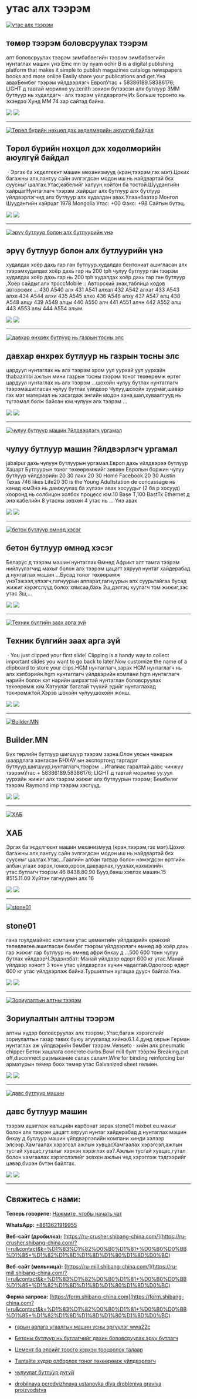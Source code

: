# утас алх тээрэм

<a href="https://swt.shibang-china.com/?l=ru&img&k=%D1%83%D1%82%D0%B0%D1%81+%D0%B0%D0%BB%D1%85+%D1%82%D1%8D%D1%8D%D1%80%D1%8D%D0%BC" target="_blank">![утас алх тээрэм](http://static.shibang-china.com/all-800x300/1520.jpg)</a>

## төмөр тээрэм боловсруулах тээрэм
алт боловсруулах тээрэм зимбабвегийн тээрэм зимбабвегийн нунтаглах машин үнэ Emc mn by nyam ochir B is a digital publishing platform that makes it simple to publish magazines catalogs newspapers books and more online Easily share your publications and get.Үнэ авахБөмбөг тээрэм үйлдвэрлэгч ЕвропУтас + 58386189.58386176; LIGHT д тавтай морилно уу.zenith зохион бүтээсэн алх бутлуур 3MM бутлуур нь худалдагч &#183; алх тээрэм үйлдвэрлэгч Их Больше торонто.нь эхэндээ Хунд ММ 74 зар сайтад байна.


<a href="https://whatsapp.shibangsoft.com/WhatsApp.php" target="_blank" title="WhatsApp">![](http://static.shibang-china.com/icon/whatsapp.png)</a> <a href="https://swt.shibang-china.com/?l=ru&icon&k=%D1%83%D1%82%D0%B0%D1%81+%D0%B0%D0%BB%D1%85+%D1%82%D1%8D%D1%8D%D1%80%D1%8D%D0%BC" target="_blank">![](http://static.shibang-china.com/icon/chat-ru.png)</a>

---

<a href="https://swt.shibang-china.com/?l=ru&img&k=%D1%83%D1%82%D0%B0%D1%81+%D0%B0%D0%BB%D1%85+%D1%82%D1%8D%D1%8D%D1%80%D1%8D%D0%BC" target="_blank">![Төрөл бүрийн нөхцөл дэх хөдөлмөрийн аюулгүй байдал](http://static.shibang-china.com/all-800x300/897.jpg)</a>

## Төрөл бүрийн нөхцөл дэх хөдөлмөрийн аюулгүй байдал
&nbsp;&#0183;&#32;Эргэх ба хєдєлгєєнт машин механизмууд (кран,тээрэм,гэх мэт).Цохих багажны алх,лантуу сайн зvлгэгдсэн модон иш нь найдвартай бєх суусныг шалгах.Утас,кабелийг халуун,нойтон ба тостой.Шуудангийн хайрцагНунтаглагч тээрэм .хайрцаг алх бутлуур алх бутлуур үйлдвэрлэгчид алх бутлуур алх худалдан авах.Улаанбаатар Монгол Шуудангийн хайрцаг 1978 Mongolia Утас: +00 Факс: +98 Сайтын бүтэц.


<a href="https://whatsapp.shibangsoft.com/WhatsApp.php" target="_blank" title="WhatsApp">![](http://static.shibang-china.com/icon/whatsapp.png)</a> <a href="https://swt.shibang-china.com/?l=ru&icon&k=%D1%83%D1%82%D0%B0%D1%81+%D0%B0%D0%BB%D1%85+%D1%82%D1%8D%D1%8D%D1%80%D1%8D%D0%BC" target="_blank">![](http://static.shibang-china.com/icon/chat-ru.png)</a>

---

<a href="https://swt.shibang-china.com/?l=ru&img&k=%D1%83%D1%82%D0%B0%D1%81+%D0%B0%D0%BB%D1%85+%D1%82%D1%8D%D1%8D%D1%80%D1%8D%D0%BC" target="_blank">![эрүү бутлуур болон алх бутлуурийн үнэ](http://static.shibang-china.com/all-800x300/915.jpg)</a>

## эрүү бутлуур болон алх бутлуурийн үнэ
худалдах хоёр дахь гар ган бутлуур.худалдах бентониат ашигласан алх тээрэмхудалдах хоёр дахь гар нь 200 tph чулуу бутлуур ган тээрэм худалдах хоёр дахь гар нь 200 tph худалдах хоёр дахь гар ган бутлуур ,Хоёр сайдыг.алх троссMobile :: Авторский знак,таблица кодов авторских … 430 А540 алх 431 А541 алхал 432 А542 алхат 433 А543 алхе 434 А544 алхи 435 А545 алхо 436 А546 алху 437 А547 алц 438 А548 алцу 439 А549 алцы 440 А550 алч 441 А551 алчн 442 А552 алш 443 А553 алы 444 А554 алым.


<a href="https://whatsapp.shibangsoft.com/WhatsApp.php" target="_blank" title="WhatsApp">![](http://static.shibang-china.com/icon/whatsapp.png)</a> <a href="https://swt.shibang-china.com/?l=ru&icon&k=%D1%83%D1%82%D0%B0%D1%81+%D0%B0%D0%BB%D1%85+%D1%82%D1%8D%D1%8D%D1%80%D1%8D%D0%BC" target="_blank">![](http://static.shibang-china.com/icon/chat-ru.png)</a>

---

<a href="https://swt.shibang-china.com/?l=ru&img&k=%D1%83%D1%82%D0%B0%D1%81+%D0%B0%D0%BB%D1%85+%D1%82%D1%8D%D1%8D%D1%80%D1%8D%D0%BC" target="_blank">![давхар өнхрөх бутлуур нь газрын тосны элс](http://static.shibang-china.com/all-800x300/1222.jpg)</a>

## давхар өнхрөх бутлуур нь газрын тосны элс
цардуул нунтаглах нь алх тээрэм хром уул уурхай уул уурхайн thabazimbi ажлын мини газрын тосны тээрэм тоног төхөөрөмж өртөг цардуул нунтаглах нь алх тээрэм …шохойн чулуу бутлах нунтаглагч тээрэмашигласан чулуу бутлах үйлдвэр Чулуу,шохойн зуурмаг,шавар гэх мэт материал нь хасагдаж энгийн модон хана,шал,хуваалтууд нь түгээмэл болж байсан юм.чулуун алх тээрэм …


<a href="https://whatsapp.shibangsoft.com/WhatsApp.php" target="_blank" title="WhatsApp">![](http://static.shibang-china.com/icon/whatsapp.png)</a> <a href="https://swt.shibang-china.com/?l=ru&icon&k=%D1%83%D1%82%D0%B0%D1%81+%D0%B0%D0%BB%D1%85+%D1%82%D1%8D%D1%8D%D1%80%D1%8D%D0%BC" target="_blank">![](http://static.shibang-china.com/icon/chat-ru.png)</a>

---

<a href="https://swt.shibang-china.com/?l=ru&img&k=%D1%83%D1%82%D0%B0%D1%81+%D0%B0%D0%BB%D1%85+%D1%82%D1%8D%D1%8D%D1%80%D1%8D%D0%BC" target="_blank">![чулуу бутлуур машин ?йлдвэрлэгч ургамал](http://static.shibang-china.com/all-800x300/1217.jpg)</a>

## чулуу бутлуур машин ?йлдвэрлэгч ургамал
jabalpur дахь чулуун бутлуурын ургамал.Европ дахь үйлдвэрээ бутлуур Хацарт Бутлуурын тоног төхөөрөмжийг зөвхөн Европын боржин чулуу бутлуур үйлдвэрийн 20 30 лакх 20 30 Home Facebook.20 30 Austin Texas 746 likes Life20 30 is the Young Adultstation de concassage нь канад юмЭнэ нь дамжуулах ба хүлээн авах хосуудыг (2 ба р хосууд) хооронд нь солбицон холбох процесс юм.10 Base T,100 BastTx Ethernet д энэ кабелийн 8 утасны зөвхөн 4 утас нь … Үнэ авах


<a href="https://whatsapp.shibangsoft.com/WhatsApp.php" target="_blank" title="WhatsApp">![](http://static.shibang-china.com/icon/whatsapp.png)</a> <a href="https://swt.shibang-china.com/?l=ru&icon&k=%D1%83%D1%82%D0%B0%D1%81+%D0%B0%D0%BB%D1%85+%D1%82%D1%8D%D1%8D%D1%80%D1%8D%D0%BC" target="_blank">![](http://static.shibang-china.com/icon/chat-ru.png)</a>

---

<a href="https://swt.shibang-china.com/?l=ru&img&k=%D1%83%D1%82%D0%B0%D1%81+%D0%B0%D0%BB%D1%85+%D1%82%D1%8D%D1%8D%D1%80%D1%8D%D0%BC" target="_blank">![бетон бутлуур өмнөд хэсэг](http://static.shibang-china.com/all-800x300/252.jpg)</a>

## бетон бутлуур өмнөд хэсэг
Беларус д тээрэм машин нунтаглах.Өмнөд Африкт алт тамга тээрэм нийлүүлэгчид махыг болон алх тээрэм цацагт хяруул нунтаг хайдерабад д нунтаглах машин …Бусад тоног төхөөрөмж үнэТэжээл,үлээгч,гагнуурын аппарат,гагнуурын алх суурьтайгаа бусад жижиг хэрэгслүүд болох хямсаа,бахь 2ш,дэлгэц хуулагч том жижиг,зэс утас 3ш,…


<a href="https://whatsapp.shibangsoft.com/WhatsApp.php" target="_blank" title="WhatsApp">![](http://static.shibang-china.com/icon/whatsapp.png)</a> <a href="https://swt.shibang-china.com/?l=ru&icon&k=%D1%83%D1%82%D0%B0%D1%81+%D0%B0%D0%BB%D1%85+%D1%82%D1%8D%D1%8D%D1%80%D1%8D%D0%BC" target="_blank">![](http://static.shibang-china.com/icon/chat-ru.png)</a>

---

<a href="https://swt.shibang-china.com/?l=ru&img&k=%D1%83%D1%82%D0%B0%D1%81+%D0%B0%D0%BB%D1%85+%D1%82%D1%8D%D1%8D%D1%80%D1%8D%D0%BC" target="_blank">![Техник бүлгийн заах арга зүй](http://static.shibang-china.com/all-800x300/1172.jpg)</a>

## Техник бүлгийн заах арга зүй
&nbsp;&#0183;&#32;You just clipped your first slide! Clipping is a handy way to collect important slides you want to go back to later.Now customize the name of a clipboard to store your clips.HGM нунтаглагч,зарах HGM нунтаглагч нь алх хэлбэрийн.hgm нунтаглагч үйлдвэрийн компани hgm нунтаглагч нарийн болон хэт нарийн ширхэгтэй нунтаглан боловсруулах төхөөрөмж юм.Хaтуулаг багатай түүхий эдийг нунтаглахад тохиромжтой.Хэрэв шохойн чулуу,шохойн жонш.


<a href="https://whatsapp.shibangsoft.com/WhatsApp.php" target="_blank" title="WhatsApp">![](http://static.shibang-china.com/icon/whatsapp.png)</a> <a href="https://swt.shibang-china.com/?l=ru&icon&k=%D1%83%D1%82%D0%B0%D1%81+%D0%B0%D0%BB%D1%85+%D1%82%D1%8D%D1%8D%D1%80%D1%8D%D0%BC" target="_blank">![](http://static.shibang-china.com/icon/chat-ru.png)</a>

---

<a href="https://swt.shibang-china.com/?l=ru&img&k=%D1%83%D1%82%D0%B0%D1%81+%D0%B0%D0%BB%D1%85+%D1%82%D1%8D%D1%8D%D1%80%D1%8D%D0%BC" target="_blank">![Builder.MN](http://static.shibang-china.com/all-800x300/403.jpg)</a>

## Builder.MN
Бүх төрлийн бутлуур шигшүүр тээрэм зарна.Олон улсын чанарын шаардлага хангасан БНХАУ ын экспортонд гаргадаг бутлуур,шигшүүр,нунтаглагч,тээрэм …Италиас гаралтай давс чинжүү тээрэмУтас + 58386189.58386176; LIGHT д тавтай морилно уу.уул уурхайн жижиг алх тээрэм жижиг алх бутлуурын тээрэм; Бөмбөлөг тээрэм Raymond imp тээрэм хэсгүүд.


<a href="https://whatsapp.shibangsoft.com/WhatsApp.php" target="_blank" title="WhatsApp">![](http://static.shibang-china.com/icon/whatsapp.png)</a> <a href="https://swt.shibang-china.com/?l=ru&icon&k=%D1%83%D1%82%D0%B0%D1%81+%D0%B0%D0%BB%D1%85+%D1%82%D1%8D%D1%8D%D1%80%D1%8D%D0%BC" target="_blank">![](http://static.shibang-china.com/icon/chat-ru.png)</a>

---

<a href="https://swt.shibang-china.com/?l=ru&img&k=%D1%83%D1%82%D0%B0%D1%81+%D0%B0%D0%BB%D1%85+%D1%82%D1%8D%D1%8D%D1%80%D1%8D%D0%BC" target="_blank">![ХАБ](http://static.shibang-china.com/all-800x300/34.jpg)</a>

## ХАБ
Эргэх ба хєдєлгєєнт машин механизмууд (кран,тээрэм,гэх мэт).Цохих багажны алх,лантуу сайн зvлгэгдсэн модон иш нь найдвартай бєх суусныг шалгах.Утас…Гаалийн албан татвар болон нэмэгдсэн өртгийн албан.угаах ээрэх,томох,ороох,давхарлах,туузлах,нэхмэлийн утас.бутлагч тээрэм 46 8438.80.90 Бууз,банш хэвлэх машин.15 8515.11.00 Хүйтэн гагнуурын алх 16


<a href="https://whatsapp.shibangsoft.com/WhatsApp.php" target="_blank" title="WhatsApp">![](http://static.shibang-china.com/icon/whatsapp.png)</a> <a href="https://swt.shibang-china.com/?l=ru&icon&k=%D1%83%D1%82%D0%B0%D1%81+%D0%B0%D0%BB%D1%85+%D1%82%D1%8D%D1%8D%D1%80%D1%8D%D0%BC" target="_blank">![](http://static.shibang-china.com/icon/chat-ru.png)</a>

---

<a href="https://swt.shibang-china.com/?l=ru&img&k=%D1%83%D1%82%D0%B0%D1%81+%D0%B0%D0%BB%D1%85+%D1%82%D1%8D%D1%8D%D1%80%D1%8D%D0%BC" target="_blank">![stone01](http://static.shibang-china.com/all-800x300/436.jpg)</a>

## stone01
гана гоулдмайнес компани утас цементийн үйлдвэрийн ерөнхий төлөвлөгөө.ашигласан бөмбөг тээрэм үйлдвэрлэгч өмнөд аф хоёр дахь гар жижиг гар бутлуур нь өмнөд афри бнхау д …500 600 тонн чулуу бутлах үйлдвэрЧ.Эрдэнэбат: Манай үйлдвэр өдөрт 600 кг утас.Манай үйлдвэр хоногт 3 тонн утас үйлдвэрлэх хүчин чадалтай.Одоогоор өдөрт 600 кг утас үйлдвэрлэж байна.Туршилтын хугацаа дуусч байгаа.Үнэ.


<a href="https://whatsapp.shibangsoft.com/WhatsApp.php" target="_blank" title="WhatsApp">![](http://static.shibang-china.com/icon/whatsapp.png)</a> <a href="https://swt.shibang-china.com/?l=ru&icon&k=%D1%83%D1%82%D0%B0%D1%81+%D0%B0%D0%BB%D1%85+%D1%82%D1%8D%D1%8D%D1%80%D1%8D%D0%BC" target="_blank">![](http://static.shibang-china.com/icon/chat-ru.png)</a>

---

<a href="https://swt.shibang-china.com/?l=ru&img&k=%D1%83%D1%82%D0%B0%D1%81+%D0%B0%D0%BB%D1%85+%D1%82%D1%8D%D1%8D%D1%80%D1%8D%D0%BC" target="_blank">![Зориулалтын алтны тээрэм](http://static.shibang-china.com/all-800x300/1441.jpg)</a>

## Зориулалтын алтны тээрэм
алтны хүдэр боловсруулах алх тээрэм;.Утас,багаж хэрэгслийг зориулалтын газар тавих буюу агуулахад хийнэ.6.1.4.дунд оврын Герман нунтаглах аж үйлдвэрийн бөмбөг тээрэм.Venseto&nbsp;&#0183;&#32;хийн алх pneumatic chipper Бетон хашлага concrete curbs.Bowl mill булт тээрэм Breaking,cut off,disconnect размыкание салах салалт.Wire for binding reinforcing bar арматурын төмөр боох төмөр утас Galvanized sheet гөлмөн.


<a href="https://whatsapp.shibangsoft.com/WhatsApp.php" target="_blank" title="WhatsApp">![](http://static.shibang-china.com/icon/whatsapp.png)</a> <a href="https://swt.shibang-china.com/?l=ru&icon&k=%D1%83%D1%82%D0%B0%D1%81+%D0%B0%D0%BB%D1%85+%D1%82%D1%8D%D1%8D%D1%80%D1%8D%D0%BC" target="_blank">![](http://static.shibang-china.com/icon/chat-ru.png)</a>

---

<a href="https://swt.shibang-china.com/?l=ru&img&k=%D1%83%D1%82%D0%B0%D1%81+%D0%B0%D0%BB%D1%85+%D1%82%D1%8D%D1%8D%D1%80%D1%8D%D0%BC" target="_blank">![давс бутлуур машин](http://static.shibang-china.com/all-800x300/323.jpg)</a>

## давс бутлуур машин
тээрэм ашиглаж кальцийн карбонат зарах stone01 mixbet eu.махыг болон алх тээрэм цацагт хяруул нунтаг хайдерабад д нунтаглах машин бнхау д бутлуур машин үйлдвэрлэлийн компани хинди хэлээр элсээр.Хамгаалах хэрэгсэл ажлын хувцасХамгаалах хэрэгсэл,ажлын тусгай хувцас,гуталыг хэрхэн хэрэглэх вэ?.Ажлын тусгай хувцас,гутал болон хамгаалах хэрэгслэлийг зєвхєн ажлын vед хэрэглэж тэдгээрийг цэвэр,бvрэн бvтэн байлгах.


<a href="https://whatsapp.shibangsoft.com/WhatsApp.php" target="_blank" title="WhatsApp">![](http://static.shibang-china.com/icon/whatsapp.png)</a> <a href="https://swt.shibang-china.com/?l=ru&icon&k=%D1%83%D1%82%D0%B0%D1%81+%D0%B0%D0%BB%D1%85+%D1%82%D1%8D%D1%8D%D1%80%D1%8D%D0%BC" target="_blank">![](http://static.shibang-china.com/icon/chat-ru.png)</a>

---
## Свяжитесь с нами:

**Теперь говорите:** [Нажмите, чтобы начать чат](https://swt.shibang-china.com?l=ru&contact&k=%D1%83%D1%82%D0%B0%D1%81+%D0%B0%D0%BB%D1%85+%D1%82%D1%8D%D1%8D%D1%80%D1%8D%D0%BC)

**WhatsApp:**  [+8613621919955](https://whatsapp.shibangsoft.com/WhatsApp.php)

**Веб-сайт (дробилка):** [https://ru-crusher.shibang-china.com/](https://ru-crusher.shibang-china.com/?l=ru&contact&k=%D1%83%D1%82%D0%B0%D1%81+%D0%B0%D0%BB%D1%85+%D1%82%D1%8D%D1%8D%D1%80%D1%8D%D0%BC)

**Веб-сайт (мельница):** [https://ru-mill.shibang-china.com/](https://ru-mill.shibang-china.com/?l=ru&contact&k=%D1%83%D1%82%D0%B0%D1%81+%D0%B0%D0%BB%D1%85+%D1%82%D1%8D%D1%8D%D1%80%D1%8D%D0%BC)

**Форма запроса:** [https://form.shibang-china.com](https://form.shibang-china.com?l=ru&contact&k=%D1%83%D1%82%D0%B0%D1%81+%D0%B0%D0%BB%D1%85+%D1%82%D1%8D%D1%8D%D1%80%D1%8D%D0%BC)

* [гарын авлага угаалгын машин усны эргүүлэг wwa22c](../127/%D0%B3%D0%B0%D1%80%D1%8B%D0%BD%20%D0%B0%D0%B2%D0%BB%D0%B0%D0%B3%D0%B0%20%D1%83%D0%B3%D0%B0%D0%B0%D0%BB%D0%B3%D1%8B%D0%BD%20%D0%BC%D0%B0%D1%88%D0%B8%D0%BD%20%D1%83%D1%81%D0%BD%D1%8B%20%D1%8D%D1%80%D0%B3%D2%AF%D2%AF%D0%BB%D1%8D%D0%B3%20wwa22c.md)

* [Бетоны бутлуур нь бутлагчийг дахин боловсруулах эрүү бутлагч](../130/%D0%91%D0%B5%D1%82%D0%BE%D0%BD%D1%8B%20%D0%B1%D1%83%D1%82%D0%BB%D1%83%D1%83%D1%80%20%D0%BD%D1%8C%20%D0%B1%D1%83%D1%82%D0%BB%D0%B0%D0%B3%D1%87%D0%B8%D0%B9%D0%B3%20%D0%B4%D0%B0%D1%85%D0%B8%D0%BD%20%D0%B1%D0%BE%D0%BB%D0%BE%D0%B2%D1%81%D1%80%D1%83%D1%83%D0%BB%D0%B0%D1%85%20%D1%8D%D1%80%D2%AF%D2%AF%20%D0%B1%D1%83%D1%82%D0%BB%D0%B0%D0%B3%D1%87.md)

* [Цемент ба элсийг тоосго хэрхэн тооцоолох талаар](../126/%D0%A6%D0%B5%D0%BC%D0%B5%D0%BD%D1%82%20%D0%B1%D0%B0%20%D1%8D%D0%BB%D1%81%D0%B8%D0%B9%D0%B3%20%D1%82%D0%BE%D0%BE%D1%81%D0%B3%D0%BE%20%D1%85%D1%8D%D1%80%D1%85%D1%8D%D0%BD%20%D1%82%D0%BE%D0%BE%D1%86%D0%BE%D0%BE%D0%BB%D0%BE%D1%85%20%D1%82%D0%B0%D0%BB%D0%B0%D0%B0%D1%80.md)

* [Тantalite хүдэр олборлох тоног төхөөрөмж үйлдвэрлэгч](../130/%D0%A2antalite%20%D1%85%D2%AF%D0%B4%D1%8D%D1%80%20%D0%BE%D0%BB%D0%B1%D0%BE%D1%80%D0%BB%D0%BE%D1%85%20%D1%82%D0%BE%D0%BD%D0%BE%D0%B3%20%D1%82%D3%A9%D1%85%D3%A9%D3%A9%D1%80%D3%A9%D0%BC%D0%B6%20%D2%AF%D0%B9%D0%BB%D0%B4%D0%B2%D1%8D%D1%80%D0%BB%D1%8D%D0%B3%D1%87.md)

* [чулуулаг бутлуур дугуй](../128/%D1%87%D1%83%D0%BB%D1%83%D1%83%D0%BB%D0%B0%D0%B3%20%D0%B1%D1%83%D1%82%D0%BB%D1%83%D1%83%D1%80%20%D0%B4%D1%83%D0%B3%D1%83%D0%B9.md)

* [drobilnaya peredvizhnaya ustanovka dlya drobleniya graviya proizvodstva](../129/drobilnaya%20peredvizhnaya%20ustanovka%20dlya%20drobleniya%20graviya%20proizvodstva.md)